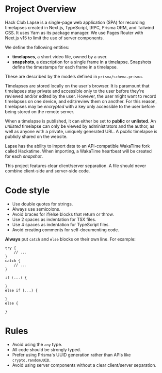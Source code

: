 # Project Overview

Hack Club Lapse is a single-page web application (SPA) for recording timelapses created in Next.js, TypeScript, tRPC, Prisma ORM, and Tailwind CSS. It uses Yarn as its package manager. We use Pages Router with Next.js v15 to limit the use of server components.

We define the following entities:
- **timelapses**, a short video file, owned by a user.
- **snapshots**, a description for a single frame in a timelapse. Snapshots define the timestamps for each frame in a timelapse.

These are described by the models defined in `prisma/schema.prisma`.

Timelapses are stored locally on the user's browser. It is paramount that timelapses stay private and accessible only to the user before they're reviewed and/or edited by the user. However, the user might want to record timelapses on one device, and edit/review them on another. For this reason, timelapses may be *encrypted* with a key only accessible to the user before being stored on the remote server.

When a timelapse is published, it can either be set to **public** or **unlisted**. An *unlisted* timelapse can only be viewed by administrators and the author, as well as anyone with a private, uniquely generated URL. A *public* timelapse is publicly shared on the website.

Lapse has the ability to import data to an API-compatible WakaTime fork called Hackatime. When importing, a WakaTime heartbeat will be created for each *snapshot*.

This project features clear client/server separation. A file should never combine client-side and server-side code.

# Code style

- Use double quotes for strings.
- Always use semicolons.
- Avoid braces for if/else blocks that return or throw.
- Use 2 spaces as indentation for TSX files.
- Use 4 spaces as indentation for TypeScript files.
- Avoid creating comments for self-documenting code.

**Always** put `catch` and `else` blocks on their own line. For example:
```
try {
    // ...
}
catch {
    // ...
}

if (...) {

}
else if (...) {

}
else {

}
```

# Rules

- Avoid using the `any` type.
- All code should be strongly typed.
- Prefer using Prisma's UUID generation rather than APIs like `crypto.randomUUID`.
- Avoid using server components without a clear client/server separation.
